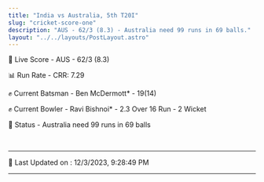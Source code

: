 ```yaml
---
title: "India vs Australia, 5th T20I"
slug: "cricket-score-one"
description: "AUS - 62/3 (8.3) - Australia need 99 runs in 69 balls."
layout: "../../layouts/PostLayout.astro"
---
```


🔴 Live Score - AUS - 62/3 (8.3)  

📊 Run Rate - CRR: 7.29  

✊ Current Batsman - Ben McDermott* - 19(14)  

✊ Current Bowler - Ravi Bishnoi* - 2.3 Over 16 Run - 2 Wicket  

📑 Status - Australia need 99 runs in 69 balls

<br />

***

📝 Last Updated on : 12/3/2023, 9:28:49 PM

***

